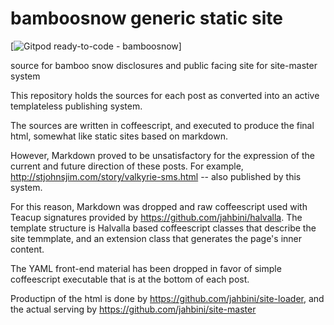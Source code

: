 # bamboosnow generic static site
[![Gitpod ready-to-code - bamboosnow](https://img.shields.io/badge/Gitpod-ready--to--code-blue?logo=gitpod)]

source for bamboo snow disclosures and public facing site for site-master system

This repository holds the sources for each post as converted into an active templateless publishing system.

The sources are written in coffeescript, and executed to produce the final html, somewhat like static sites based on markdown.

However, Markdown proved to be unsatisfactory for the expression of the current and future direction of these posts. For example, http://stjohnsjim.com/story/valkyrie-sms.html -- also published by this system.

For this reason, Markdown was dropped and raw coffeescript used with Teacup signatures provided by https://github.com/jahbini/halvalla. The template structure is Halvalla based coffeescript classes that describe the site temmplate, and an extension class that generates the page's inner content.

The YAML front-end material has been dropped in favor of simple coffeescript executable that is at the bottom of each post.

Productipn of the html is done by https://github.com/jahbini/site-loader, and the actual serving by https://github.com/jahbini/site-master

